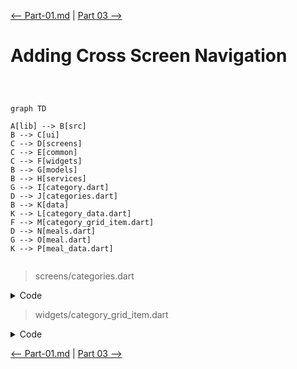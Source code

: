 [<-- Part-01.md](https://github.com/PriyathamVarma/Learn-Flutter/blob/main/Meals-App/Part-01.md) | [Part 03 -->](https://github.com/PriyathamVarma/Learn-Flutter/blob/main/Meals-App/Part-03.md)


# Adding Cross Screen Navigation

```mermaid



graph TD

A[lib] --> B[src]
B --> C[ui]
C --> D[screens]
C --> E[common]
C --> F[widgets]
B --> G[models]
B --> H[services]
G --> I[category.dart]
D --> J[categories.dart]
B --> K[data]
K --> L[category_data.dart]
F --> M[category_grid_item.dart]
D --> N[meals.dart]
G --> O[meal.dart]
K --> P[meal_data.dart]


```

> screens/categories.dart

<details>
  <summary>Code</summary>

```dart
/* 
  This file is for categories
  listing using Grid view List
*/

import 'package:flutter/material.dart';
import 'package:meals_app/src/data/category_data.dart';
import 'package:meals_app/src/ui/screens/meals.dart';
import 'package:meals_app/src/ui/widgets/category_grid_item.dart';

class CategoriesScreen extends StatelessWidget {
  const CategoriesScreen({super.key});
  void _selectCategory(BuildContext context) {
    Navigator.of(context).push(
      MaterialPageRoute(
          builder: (ctx) => const MealsScreen(title: "title", meals: [])),
    );
  }

  @override
  Widget build(BuildContext context) {
    return Scaffold(
      appBar: AppBar(
        title: const Text("Pick Category"),
        actions: <Widget>[
          IconButton(
            icon: const Icon(Icons.add),
            tooltip: 'Show Snackbar',
            onPressed: () {
              ScaffoldMessenger.of(context).showSnackBar(
                  const SnackBar(content: Text('This is a snackbar')));
            },
          ),
        ],
      ),
      body: GridView(
        padding: const EdgeInsets.all(24),
        gridDelegate: const SliverGridDelegateWithFixedCrossAxisCount(
            crossAxisCount: 2,
            childAspectRatio: 3 / 2,
            crossAxisSpacing: 10,
            mainAxisSpacing: 10),
        children: [
          for (final category in availableCategories)
            CategoryGridItem(
                category: category,
                onSelectcategory: () {
                  _selectCategory(context);
                })
        ],
      ),
    );
  }
}

```  
</details>


> widgets/category_grid_item.dart


<details>
  <summary>Code</summary>

```dart
/* 
  This file is for categories
  listing using Grid view List
*/

import 'package:flutter/material.dart';
import 'package:meals_app/src/data/category_data.dart';
import 'package:meals_app/src/ui/screens/meals.dart';
import 'package:meals_app/src/ui/widgets/category_grid_item.dart';

class CategoriesScreen extends StatelessWidget {
  const CategoriesScreen({super.key});
  void _selectCategory(BuildContext context) {
    Navigator.of(context).push(
      MaterialPageRoute(
          builder: (ctx) => const MealsScreen(title: "title", meals: [])),
    );
  }

  @override
  Widget build(BuildContext context) {
    return Scaffold(
      appBar: AppBar(
        title: const Text("Pick Category"),
        actions: <Widget>[
          IconButton(
            icon: const Icon(Icons.add),
            tooltip: 'Show Snackbar',
            onPressed: () {
              ScaffoldMessenger.of(context).showSnackBar(
                  const SnackBar(content: Text('This is a snackbar')));
            },
          ),
        ],
      ),
      body: GridView(
        padding: const EdgeInsets.all(24),
        gridDelegate: const SliverGridDelegateWithFixedCrossAxisCount(
            crossAxisCount: 2,
            childAspectRatio: 3 / 2,
            crossAxisSpacing: 10,
            mainAxisSpacing: 10),
        children: [
          for (final category in availableCategories)
            CategoryGridItem(
                category: category,
                onSelectcategory: () {
                  _selectCategory(context);
                })
        ],
      ),
    );
  }
}

```  
</details>

[<-- Part-01.md](https://github.com/PriyathamVarma/Learn-Flutter/blob/main/Meals-App/Part-01.md) | [Part 03 -->](https://github.com/PriyathamVarma/Learn-Flutter/blob/main/Meals-App/Part-03.md)
